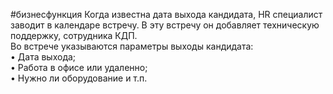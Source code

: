 #бизнесфункция 
Когда известна дата выхода кандидата, HR специалист заводит в календаре встречу. В эту встречу он добавляет техническую поддержку, сотрудника КДП.  
Во встрече указываются параметры выходы кандидата:  
• Дата выхода;  
• Работа в офисе или удаленно;  
• Нужно ли оборудование и т.п.